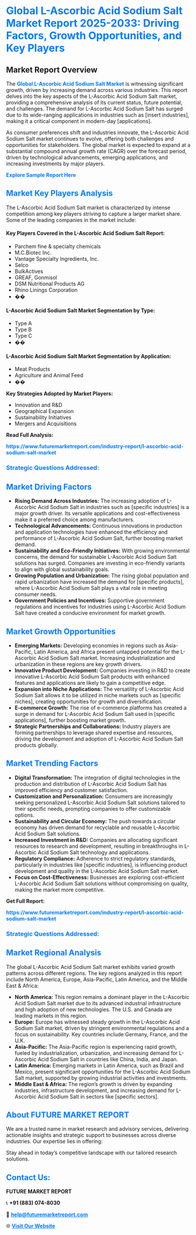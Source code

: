 <h1 style="color: #007BFF;">Global L-Ascorbic Acid Sodium Salt Market Report 2025-2033: Driving Factors, Growth Opportunities, and Key Players</h1>

<section id="overview">
<h2>Market Report Overview</h2>
<p>The <a href="https://www.futuremarketreport.com/industry-report/l-ascorbic-acid-sodium-salt-market" style="color: #007BFF; text-decoration: none;"><strong>Global L-Ascorbic Acid Sodium Salt Market</strong></a> is witnessing significant growth, driven by increasing demand across various industries. This report delves into the key aspects of the L-Ascorbic Acid Sodium Salt market, providing a comprehensive analysis of its current status, future potential, and challenges. The demand for L-Ascorbic Acid Sodium Salt has surged due to its wide-ranging applications in industries such as [insert industries], making it a critical component in modern-day [applications].</p>
<p>As consumer preferences shift and industries innovate, the L-Ascorbic Acid Sodium Salt market continues to evolve, offering both challenges and opportunities for stakeholders. The global market is expected to expand at a substantial compound annual growth rate (CAGR) over the forecast period, driven by technological advancements, emerging applications, and increasing investments by major players.</p>
</section>

<section id="overview">
<p><a href="https://www.futuremarketreport.com/request-sample/reportId=113551" style="color: #007BFF; text-decoration: none;"><strong>Explore Sample Report Here</strong></a></p>
</section>

<section id="key-players">
<h2 style="color: #007BFF;">Market Key Players Analysis</h2>
<p>The L-Ascorbic Acid Sodium Salt market is characterized by intense competition among key players striving to capture a larger market share. Some of the leading companies in the market include:</p>
<h4>Key Players Covered in the L-Ascorbic Acid Sodium Salt Report:</h4>
<ul><li>Parchem fine &amp; specialty chemicals</li><li>M.C.Biotec Inc.</li><li>Vantage Specialty Ingredients, Inc.</li><li>Selco</li><li>BulkActives</li><li>GREAF, Gonmisol</li><li>DSM Nutritional Products AG</li><li>Rhino Linings Corporation</li><li>��</li></ul>
<h4>L-Ascorbic Acid Sodium Salt Market Segmentation by Type:</h4>
<ul><li>Type A</li><li>Type B</li><li>Type C</li><li>��</li></ul>

<h4>L-Ascorbic Acid Sodium Salt Market Segmentation by Application:</h4>
<ul><li>Meat Products</li><li>Agriculture and Animal Feed</li><li>��</li></ul>
<p><strong>Key Strategies Adopted by Market Players:</strong></p>
<ul>
<li>Innovation and R&D</li>
<li>Geographical Expansion</li>
<li>Sustainability Initiatives</li>
<li>Mergers and Acquisitions</li>
</ul>
</section>

<section>
<p><strong>Read Full Analysis: </strong></p><a href="https://www.futuremarketreport.com/industry-report/l-ascorbic-acid-sodium-salt-market" style="color: #007BFF; text-decoration: none;"><strong>https://www.futuremarketreport.com/industry-report/l-ascorbic-acid-sodium-salt-market</strong></a>
<h3 style="color: #007BFF;">Strategic Questions Addressed:</h3>
</section>

<section id="driving-factors">
<h2 style="color: #007BFF;">Market Driving Factors</h2>
<ul>
<li><strong>Rising Demand Across Industries:</strong> The increasing adoption of L-Ascorbic Acid Sodium Salt in industries such as [specific industries] is a major growth driver. Its versatile applications and cost-effectiveness make it a preferred choice among manufacturers.</li>
<li><strong>Technological Advancements:</strong> Continuous innovations in production and application technologies have enhanced the efficiency and performance of L-Ascorbic Acid Sodium Salt, further boosting market demand.</li>
<li><strong>Sustainability and Eco-Friendly Initiatives:</strong> With growing environmental concerns, the demand for sustainable L-Ascorbic Acid Sodium Salt solutions has surged. Companies are investing in eco-friendly variants to align with global sustainability goals.</li>
<li><strong>Growing Population and Urbanization:</strong> The rising global population and rapid urbanization have increased the demand for [specific products], where L-Ascorbic Acid Sodium Salt plays a vital role in meeting consumer needs.</li>
<li><strong>Government Policies and Incentives:</strong> Supportive government regulations and incentives for industries using L-Ascorbic Acid Sodium Salt have created a conducive environment for market growth.</li>
</ul>
</section>

<section id="growth-opportunities">
<h2 style="color: #007BFF;">Market Growth Opportunities</h2>
<ul>
<li><strong>Emerging Markets:</strong> Developing economies in regions such as Asia-Pacific, Latin America, and Africa present untapped potential for the L-Ascorbic Acid Sodium Salt market. Increasing industrialization and urbanization in these regions are key growth drivers.</li>
<li><strong>Innovative Product Development:</strong> Companies investing in R&D to create innovative L-Ascorbic Acid Sodium Salt products with enhanced features and applications are likely to gain a competitive edge.</li>
<li><strong>Expansion into Niche Applications:</strong> The versatility of L-Ascorbic Acid Sodium Salt allows it to be utilized in niche markets such as [specific niches], creating opportunities for growth and diversification.</li>
<li><strong>E-commerce Growth:</strong> The rise of e-commerce platforms has created a surge in demand for L-Ascorbic Acid Sodium Salt used in [specific applications], further boosting market growth.</li>
<li><strong>Strategic Partnerships and Collaborations:</strong> Industry players are forming partnerships to leverage shared expertise and resources, driving the development and adoption of L-Ascorbic Acid Sodium Salt products globally.</li>
</ul>
</section>

<section id="trending-factors">
<h2 style="color: #007BFF;">Market Trending Factors</h2>
<ul>
<li><strong>Digital Transformation:</strong> The integration of digital technologies in the production and distribution of L-Ascorbic Acid Sodium Salt has improved efficiency and customer satisfaction.</li>
<li><strong>Customization and Personalization:</strong> Consumers are increasingly seeking personalized L-Ascorbic Acid Sodium Salt solutions tailored to their specific needs, prompting companies to offer customizable options.</li>
<li><strong>Sustainability and Circular Economy:</strong> The push towards a circular economy has driven demand for recyclable and reusable L-Ascorbic Acid Sodium Salt solutions.</li>
<li><strong>Increased Investment in R&D:</strong> Companies are allocating significant resources to research and development, resulting in breakthroughs in L-Ascorbic Acid Sodium Salt technology and applications.</li>
<li><strong>Regulatory Compliance:</strong> Adherence to strict regulatory standards, particularly in industries like [specific industries], is influencing product development and quality in the L-Ascorbic Acid Sodium Salt market.</li>
<li><strong>Focus on Cost-Effectiveness:</strong> Businesses are exploring cost-efficient L-Ascorbic Acid Sodium Salt solutions without compromising on quality, making the market more competitive.</li>
</ul>
</section>

<section>
<p><strong>Get Full Report: </strong></p><a href="https://www.futuremarketreport.com/industry-report/l-ascorbic-acid-sodium-salt-market" style="color: #007BFF; text-decoration: none;"><strong>https://www.futuremarketreport.com/industry-report/l-ascorbic-acid-sodium-salt-market</strong></a>
<h3 style="color: #007BFF;">Strategic Questions Addressed:</h3>
</section>


<section id="regional-analysis">
<h2 style="color: #007BFF;">Market Regional Analysis</h2>
<p>The global L-Ascorbic Acid Sodium Salt market exhibits varied growth patterns across different regions. The key regions analyzed in this report include North America, Europe, Asia-Pacific, Latin America, and the Middle East & Africa:</p>
<ul>
<li><strong>North America:</strong> This region remains a dominant player in the L-Ascorbic Acid Sodium Salt market due to its advanced industrial infrastructure and high adoption of new technologies. The U.S. and Canada are leading markets in this region.</li>
<li><strong>Europe:</strong> Europe has witnessed steady growth in the L-Ascorbic Acid Sodium Salt market, driven by stringent environmental regulations and a focus on sustainability. Key countries include Germany, France, and the U.K.</li>
<li><strong>Asia-Pacific:</strong> The Asia-Pacific region is experiencing rapid growth, fueled by industrialization, urbanization, and increasing demand for L-Ascorbic Acid Sodium Salt in countries like China, India, and Japan.</li>
<li><strong>Latin America:</strong> Emerging markets in Latin America, such as Brazil and Mexico, present significant opportunities for the L-Ascorbic Acid Sodium Salt market, supported by growing industrial activities and investments.</li>
<li><strong>Middle East & Africa:</strong> The region’s growth is driven by expanding industries, infrastructure development, and increasing demand for L-Ascorbic Acid Sodium Salt in sectors like [specific sectors].</li>
</ul>
</section>

<footer>
<h2 style="color: #007BFF;">About FUTURE MARKET REPORT</h2>
<p>We are a trusted name in market research and advisory services, delivering actionable insights and strategic support to businesses across diverse industries. Our expertise lies in offering:</p>

<p>Stay ahead in today’s competitive landscape with our tailored research solutions.</p>

<h2 style="color: #007BFF;">Contact Us:</h2>
<p><strong>FUTURE MARKET REPORT</strong></p>
<p>📞 <strong>+91 (883) 074-8030</strong></p>
<p>📧 <strong><a href="mailto:help@futuremarketreport.com" style="color: #007BFF;">help@futuremarketreport.com</a></strong></p>
<p>🌐 <strong><a href="https://www.futuremarketreport.com/" style="color: #007BFF;">Visit Our Website</a></strong></p>
</footer>